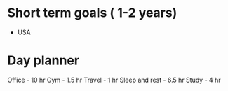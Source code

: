 # Short term goals ( 1-2 years)
- USA 

# Day planner

Office - 10 hr
Gym - 1.5 hr
Travel - 1 hr
Sleep and rest - 6.5 hr
Study - 4 hr 